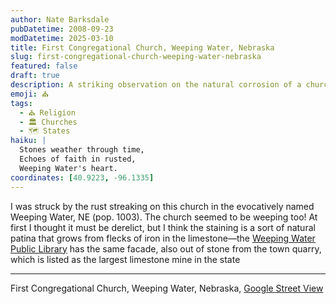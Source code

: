 ```yaml
---
author: Nate Barksdale
pubDatetime: 2008-09-23
modDatetime: 2025-03-10
title: First Congregational Church, Weeping Water, Nebraska
slug: first-congregational-church-weeping-water-nebraska
featured: false
draft: true
description: A striking observation on the natural corrosion of a church in Weeping Water, Nebraska, evokes a sense of melancholy as the building seems to mirror the town's name. "I was struck by the rust streaking on this church in the evocatively named Weeping Water, NE (pop. 1003). The church seemed to be weeping too! At first I thought it must be derelict, but I think the staining is a sort of natural patina that grows from flecks of iron in the limestone—the Weeping Water Public Library has the same facade, also out of stone from the town quarry, which is listed as the largest limestone mine in the state."
emoji: ⛪
tags:
  - ⛪ Religion
  - 🏛️ Churches
  - 🗺️ States
haiku: |
  Stones weather through time,  
  Echoes of faith in rusted,  
  Weeping Water's heart.
coordinates: [40.9223, -96.1335]
---
```


I was struck by the rust streaking on this church in the evocatively named Weeping Water, NE (pop. 1003). The church seemed to be weeping too! At first I thought it must be derelict, but I think the staining is a sort of natural patina that grows from flecks of iron in the limestone—the [Weeping Water Public Library](http://flickr.com/photos/librarycommission/397899856/sizes/o/) has the same facade, also out of stone from the town quarry, which is listed as the largest limestone mine in the state

---

First Congregational Church, Weeping Water, Nebraska, [Google Street View](http://maps.google.com/?ie=UTF8&ll=40.922333,-96.133461&spn=0.104544,0.244446&t=h&z=13&layer=c&cbll=40.869945,-96.141239&panoid=Tr2qXQ2RuiLEFH6DD4o3WA&cbp=2,47.748063205876235,,0,-5.470343480425235)
